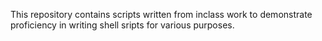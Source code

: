 This repository contains scripts written from inclass work to demonstrate proficiency in writing shell sripts for various purposes.
